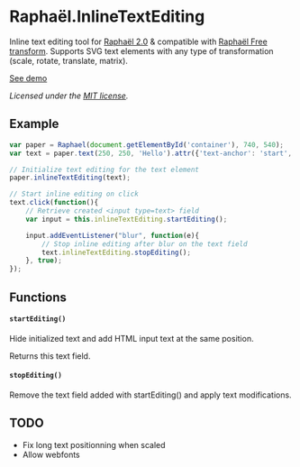 Raphaël.InlineTextEditing
====================

Inline text editing tool for [Raphaël 2.0](http://raphaeljs.com/) & compatible with [Raphaël Free transform](https://github.com/ElbertF/Raphael.FreeTransform).
Supports SVG text elements with any type of transformation (scale, rotate, translate, matrix).

[See demo](http://marmelab.github.io/Raphael.InlineTextEditing/)

 *Licensed under the [MIT license](LICENSE).*

Example
-------

```javascript
var paper = Raphael(document.getElementById('container'), 740, 540);
var text = paper.text(250, 250, 'Hello').attr({'text-anchor': 'start', 'font-size': '25px'}).transform(['T', 242, -174, 'R', 36.9973, 'S', 2.0631, 1]);

// Initialize text editing for the text element
paper.inlineTextEditing(text);

// Start inline editing on click
text.click(function(){
	// Retrieve created <input type=text> field
	var input = this.inlineTextEditing.startEditing();

	input.addEventListener("blur", function(e){
		// Stop inline editing after blur on the text field
		text.inlineTextEditing.stopEditing();
	}, true);
});
```

Functions
---------
#### `startEditing()`
Hide initialized text and add HTML input text at the same position.

Returns this text field.

#### `stopEditing()`
Remove the text field added with startEditing() and apply text modifications.


TODO
----
* Fix long text positionning when scaled
* Allow webfonts

